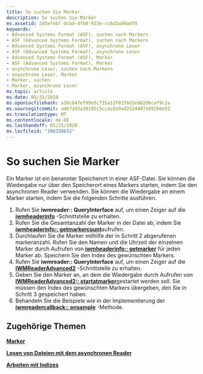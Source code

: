 ```yaml
---
title: So suchen Sie Marker
description: So suchen Sie Marker
ms.assetid: 2d5efebf-dcbd-4fb8-933e-cc6d3a99adf8
keywords:
- Advanced Systems Format (ASF), suchen nach Markern
- ASF (Advanced Systems Format), suchen nach Markern
- Advanced Systems Format (ASF), asynchrone Leser
- ASF (Advanced Systems Format), asynchrone Leser
- Advanced Systems Format (ASF), Marker
- ASF (Advanced Systems Format), Marker
- asynchrone Leser, suchen nach Markern
- asynchrone Leser, Marker
- Marker, suchen
- Marker, asynchrone Leser
ms.topic: article
ms.date: 05/31/2018
ms.openlocfilehash: a16cb4fef99a5c735a12f03f8d2e962d6caf9c2a
ms.sourcegitcommit: ad672d3a10192c5ccac619ad2524407109266e93
ms.translationtype: MT
ms.contentlocale: de-DE
ms.lasthandoff: 05/25/2020
ms.locfileid: "106338652"
---
```

# <a name="to-seek-to-markers"></a>So suchen Sie Marker

Ein Marker ist ein benannter Speicherort in einer ASF-Datei. Sie können die Wiedergabe nur über den Speicherort eines Markers starten, indem Sie den asynchronen Reader verwenden. Sie können die Wiedergabe an einem Marker starten, indem Sie die folgenden Schritte ausführen.

1.  Rufen Sie **iwmreader:: QueryInterface** auf, um einen Zeiger auf die [**iwmheaderinfo**](/previous-versions/windows/desktop/api/wmsdkidl/nn-wmsdkidl-iwmheaderinfo) -Schnittstelle zu erhalten.
2.  Rufen Sie die Gesamtanzahl der Marker in der Datei ab, indem Sie [**iwmheaderinfo:: getmarkercount**](/previous-versions/windows/desktop/api/wmsdkidl/nf-wmsdkidl-iwmheaderinfo-getmarkercount)aufrufen.
3.  Durchlaufen Sie die Marker mithilfe der in Schritt 2 abgerufenen markeranzahl. Rufen Sie den Namen und die Uhrzeit der einzelnen Marker durch Aufrufen von [**iwmheaderinfo:: getmarker**](/previous-versions/windows/desktop/api/Wmsdkidl/nf-wmsdkidl-iwmheaderinfo-getmarker) für jeden Marker ab. Speichern Sie den Index des gewünschten Markers.
4.  Rufen Sie **iwmreader:: QueryInterface** auf, um einen Zeiger auf die [**IWMReaderAdvanced2**](/previous-versions/windows/desktop/api/wmsdkidl/nn-wmsdkidl-iwmreaderadvanced2) -Schnittstelle zu erhalten.
5.  Geben Sie den Marker an, an dem die Wiedergabe durch Aufrufen von [**IWMReaderAdvanced2:: startatmarker**](/previous-versions/windows/desktop/api/Wmsdkidl/nf-wmsdkidl-iwmreaderadvanced2-startatmarker)gestartet werden soll. Sie müssen den Index des gewünschten Markers übergeben, den Sie in Schritt 3 gespeichert haben.
6.  Behandeln Sie die Beispiele wie in der Implementierung der [**iwmreadercallback:: onsample**](/previous-versions/windows/desktop/api/Wmsdkidl/nf-wmsdkidl-iwmreadercallback-onsample) -Methode.

## <a name="related-topics"></a>Zugehörige Themen

<dl> <dt>

[**Marker**](markers.md)
</dt> <dt>

[**Lesen von Dateien mit dem asynchronen Reader**](reading-files-with-the-asynchronous-reader.md)
</dt> <dt>

[**Arbeiten mit Indizes**](working-with-indexes.md)
</dt> </dl>

 

 




